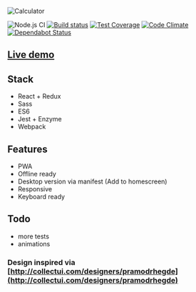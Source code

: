 ![Calculator](https://calculator.iondrimbafilho.me/images/calctwitter.png)

![Node.js CI](https://github.com/iondrimba/react-calculator/workflows/Node.js%20CI/badge.svg)
[![Build status](https://david-dm.org/iondrimba/react-calculator.svg)](https://david-dm.org/iondrimba/react-calculator?view=list)
[![Test Coverage](https://api.codeclimate.com/v1/badges/a82eed604ee312a0edfa/test_coverage)](https://codeclimate.com/github/iondrimba/react-calculator/test_coverage)
[![Code Climate](https://codeclimate.com/github/iondrimba/react-calculator/badges/gpa.svg)](https://codeclimate.com/github/iondrimba/react-calculator) [![Dependabot Status](https://api.dependabot.com/badges/status?host=github&repo=iondrimba/react-calculator)](https://dependabot.com)

## [Live demo](https://calculator.iondrimbafilho.me/)

## Stack

- React + Redux
- Sass
- ES6
- Jest + Enzyme
- Webpack

## Features

- PWA
- Offline ready
- Desktop version via manifest (Add to homescreen)
- Responsive
- Keyboard ready

## Todo

- more tests
- animations

### Design inspired via [http://collectui.com/designers/pramodrhegde](http://collectui.com/designers/pramodrhegde)
